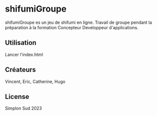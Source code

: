 # shifumiGroupe

shifumiGroupe es un jeu de shifumi en ligne. Travail de groupe pendant la préparation à la formation Concepteur Developpeur d'applications.

## Utilisation
Lancer l'index.html

## Créateurs
Vincent, Eric, Catherine, Hugo

## License
Simplon Sud 2023
